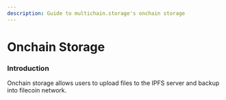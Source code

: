 ```yaml
---
description: Guide to multichain.storage's onchain storage
---
```


# Onchain Storage

### Introduction

Onchain storage allows users to upload files to the IPFS server and backup into filecoin network.
